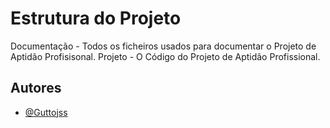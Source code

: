 # Estrutura do Projeto 

Documentação - Todos os ficheiros usados para documentar o Projeto de Aptidão Profisisonal.
Projeto - O Código do Projeto de Aptidão Profissional.

## Autores

- [@Guttojss](https://www.github.com/Guttojss)